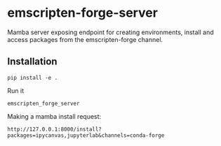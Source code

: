 # emscripten-forge-server

Mamba server exposing endpoint for creating environments, install and access packages from the emscripten-forge channel.

## Installation

```
pip install -e .
```

Run it

```
emscripten_forge_server
```

Making a mamba install request:

```
http://127.0.0.1:8000/install?packages=ipycanvas,jupyterlab&channels=conda-forge
```
